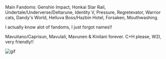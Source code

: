 Main Fandoms: Genshin Impact, Honkai Star Rail, Undertale/Underverse/Deltarune, Identity V, Pressure, Regretevator, Warrior cats, Dandy's World, Helluva Boss/Hazbin Hotel, Forsaken, Mouthwashing.

I actually know alot of fandoms, I just forgot names!!

Mavuitano/Caprisun, Mavulali, Mavunen & Kinilani forever. C+H please, W2I, very friendly!!

![gif](https://github.com/user-attachments/assets/abf24cf2-a1b0-4aaf-9e21-121d111e1a44)
